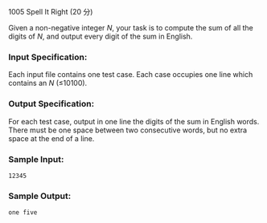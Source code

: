 1005 Spell It Right (20 分)

Given a non-negative integer *N*, your task is to compute the sum of all the digits of *N*, and output every digit of the sum in English.

### Input Specification:

Each input file contains one test case. Each case occupies one line which contains an *N* (≤10100).

### Output Specification:

For each test case, output in one line the digits of the sum in English words. There must be one space between two consecutive words, but no extra space at the end of a line.

### Sample Input:

```in
12345
```

### Sample Output:

```out
one five
```